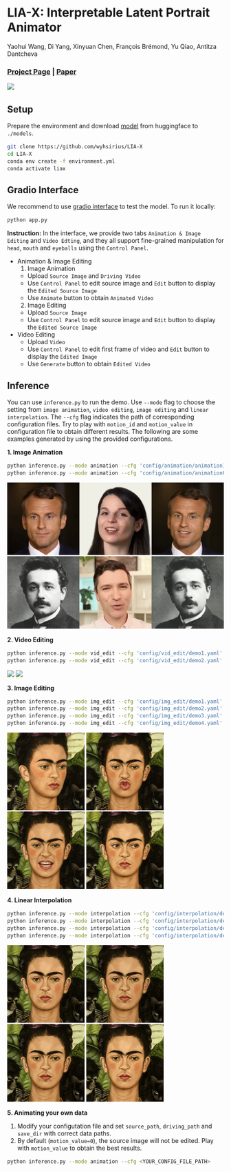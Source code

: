 # LIA-X: Interpretable Latent Portrait Animator
Yaohui Wang, Di Yang, Xinyuan Chen, François Brémond, Yu Qiao, Antitza Dantcheva
### [Project Page](https://wyhsirius.github.io/LIA-X-project/) | [Paper]()

<img src="teaser.gif" width="1000">

## Setup

Prepare the environment and download [model]() from huggingface to `./models`. 

```bash
git clone https://github.com/wyhsirius/LIA-X
cd LIA-X
conda env create -f environment.yml
conda activate liax
```

## Gradio Interface 
We recommend to use [gradio interface]() to test the model. To run it locally:

```bash
python app.py
```

**Instruction:** In the interface, we provide two tabs `Animation & Image Editing` and `Video Edting`, and they all support fine-grained manipulation for `head`, `mouth` and `eyeballs` using the `Control Panel`.
- Animation & Image Editing
  1. Image Animation
    - Upload `Source Image` and `Driving Video`
    - Use `Control Panel` to edit source image and `Edit` button to display the `Edited Source Image`
    - Use `Animate` button to obtain `Animated Video`
  2. Image Editing
    - Upload `Source Image`
    - Use `Control Panel` to edit source image and `Edit` button to display the `Edited Source Image`
- Video Editing
    - Upload `Video`
    - Use `Control Panel` to edit first frame of video and `Edit` button to display the `Edited Image`
    - Use `Generate` button to obtain `Edited Video`


## Inference
You can use `inference.py` to run the demo. Use `--mode` flag to choose the setting from `image animation`, `video editing`, `image editing` and `linear interpolation`. The `--cfg` flag indicates the path of corresponding configuration files. Try to play with `motion_id` and `motion_value` in configuration file to obtain different results. The following are some examples generated by using the provided configurations.

**1. Image Animation**
```bash
python inference.py --mode animation --cfg 'config/animation/animation1.yaml'
python inference.py --mode animation --cfg 'config/animation/animation6.yaml'
```
<img src="assets/animation1.gif"> <img src="assets/animation6.gif">

**2. Video Editing**
```bash
python inference.py --mode vid_edit --cfg 'config/vid_edit/demo1.yaml' # head rotation
python inference.py --mode vid_edit --cfg 'config/vid_edit/demo2.yaml' # closing eyes
```
<img src="assets/vid_edit1.gif" height="180">     <img src="assets/vid_edit2.gif" height="180">


**3. Image Editing**
```bash
python inference.py --mode img_edit --cfg 'config/img_edit/demo1.yaml'
python inference.py --mode img_edit --cfg 'config/img_edit/demo2.yaml'
python inference.py --mode img_edit --cfg 'config/img_edit/demo3.yaml'
python inference.py --mode img_edit --cfg 'config/img_edit/demo4.yaml'
```
<img src="assets/img_edit1.png" height="180"> <img src="assets/img_edit2.png" height="180"> <img src="assets/img_edit3.png" height="180"> <img src="assets/img_edit4.png" height="180">

**4. Linear Interpolation**
```bash
python inference.py --mode interpolation --cfg 'config/interpolation/demo1.yaml' # head rotation
python inference.py --mode interpolation --cfg 'config/interpolation/demo2.yaml' # pout
python inference.py --mode interpolation --cfg 'config/interpolation/demo5.yaml' # close eyes
python inference.py --mode interpolation --cfg 'config/interpolation/demo6.yaml' # move eyeballs
```
<img src="assets/interpolation1.gif" height="180"> <img src="assets/interpolation2.gif" height="180"> <img src="assets/interpolation5.gif" height="180"> <img src="assets/interpolation6.gif" height="180">

**5. Animating your own data**

1. Modify your configutation file and set `source_path`, `driving_path` and `save_dir` with correct data paths.
2. By default (`motion_value=0`), the source image will not be edited. Play with `motion_value` to obtain the best results.
```bash
python inference.py --mode animation --cfg <YOUR_CONFIG_FILE_PATH>
```

